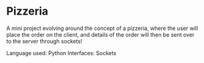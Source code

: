 # Pizzeria
A mini project evolving around the concept of a pizzeria, where the user will place the order on the client, and details of the order will then be sent over to the server through sockets!

Language used: Python
Interfaces: Sockets
